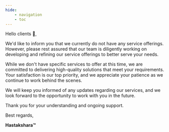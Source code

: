 ```yaml
---
hide:
    - navigation
    - toc
---
```


Hello clients 👋,

We'd like to inform you that we currently do not have any service offerings. However, please rest assured that our team is diligently working on developing and refining our service offerings to better serve your needs.

While we don't have specific services to offer at this time, we are committed to delivering high-quality solutions that meet your requirements. Your satisfaction is our top priority, and we appreciate your patience as we continue to work behind the scenes.

We will keep you informed of any updates regarding our services, and we look forward to the opportunity to work with you in the future.

Thank you for your understanding and ongoing support.

Best regards,

**Hastakshara™**
